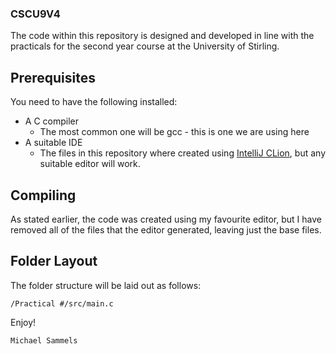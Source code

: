 ### CSCU9V4

The code within this repository is designed and developed in line with the
practicals for the second year course at the University of Stirling.

## Prerequisites
You need to have the following installed:

- A C compiler
  - The most common one will be gcc - this is one we are using here
- A suitable IDE
  - The files in this repository where created using
  [IntelliJ CLion](https://www.jetbrains.com/clion/), but any suitable
  editor will work.

## Compiling
As stated earlier, the code was created using my favourite editor, but I have
removed all of the files that the editor generated, leaving just the base
files.

## Folder Layout
The folder structure will be laid out as follows:

    /Practical #/src/main.c

Enjoy!

```
Michael Sammels
```
